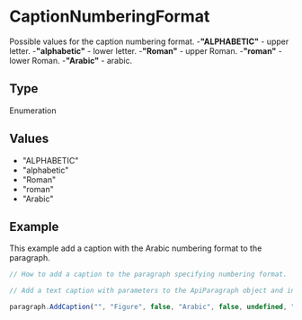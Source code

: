 # CaptionNumberingFormat

Possible values for the caption numbering format.
-**"ALPHABETIC"** - upper letter.
-**"alphabetic"** - lower letter.
-**"Roman"** - upper Roman.
-**"roman"** - lower Roman.
-**"Arabic"** - arabic.

## Type

Enumeration

## Values

- "ALPHABETIC"
- "alphabetic"
- "Roman"
- "roman"
- "Arabic"


## Example

This example add a caption with the Arabic numbering format to the paragraph.

```javascript editor-docx
// How to add a caption to the paragraph specifying numbering format.

// Add a text caption with parameters to the ApiParagraph object and indicate its numbering format.

paragraph.AddCaption("", "Figure", false, "Arabic", false, undefined, "hyphen");
```
